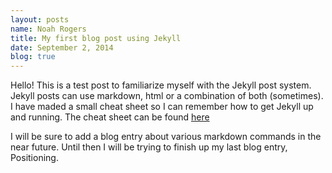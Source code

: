 ```yaml
---
layout: posts
name: Noah Rogers
title: My first blog post using Jekyll
date: September 2, 2014
blog: true
---
```

Hello! This is a test post to familiarize myself with the Jekyll post system. Jekyll posts can use markdown, html or a combination of both (sometimes). I have maded a small cheat sheet so I can remember how to get Jekyll up and running. The cheat sheet can be found [here](/projects/Jekyll/index.html)

I will be sure to add a blog entry about various markdown commands in the near future. Until then I will be trying to finish up my last blog entry, Positioning.
